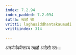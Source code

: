 ```yaml
---
index: 7.2.94
index_padded: 7.2.094
sutra: त्वाहौ सौ
vritti: laghusiddhantakaumudi
vrittiindex: 314

---
```

अनयोर्मपर्यन्तस्य त्वाहौ आदेशौ स्तः॥
